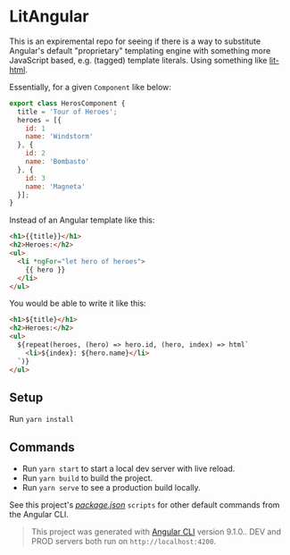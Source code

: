 # LitAngular

This is an expiremental repo for seeing if there is a way to substitute Angular's default "proprietary" templating engine with something more JavaScript based, e.g. (tagged) template literals.  Using something like [lit-html](https://lit-html.polymer-project.org/).

Essentially, for a given `Component` like below:

```js
export class HerosComponent {
  title = 'Tour of Heroes';
  heroes = [{
    id: 1
    name: 'Windstorm'
  }, {
    id: 2
    name: 'Bombasto'
  }, {
    id: 3
    name: 'Magneta'
  }];
}
```

Instead of an Angular template like this:

```html
<h1>{{title}}</h1>
<h2>Heroes:</h2>
<ul>
  <li *ngFor="let hero of heroes">
    {{ hero }}
  </li>
</ul>
```

You would be able to write it like this:

```html
<h1>${title}</h1>
<h2>Heroes:</h2>
<ul>
  ${repeat(heroes, (hero) => hero.id, (hero, index) => html`
    <li>${index}: ${hero.name}</li>
  `)}
</ul>
```

## Setup

Run `yarn install`

## Commands

- Run `yarn start` to start a local dev server with live reload.
- Run `yarn build` to build the project.
- Run `yarn serve` to see a production build locally.

See this project's [_package.json_](./package.json) `scripts` for other default commands from the Angular CLI.

> This project was generated with [Angular CLI](https://github.com/angular/angular-cli) version 9.1.0..  DEV and PROD servers both run on `http://localhost:4200`.